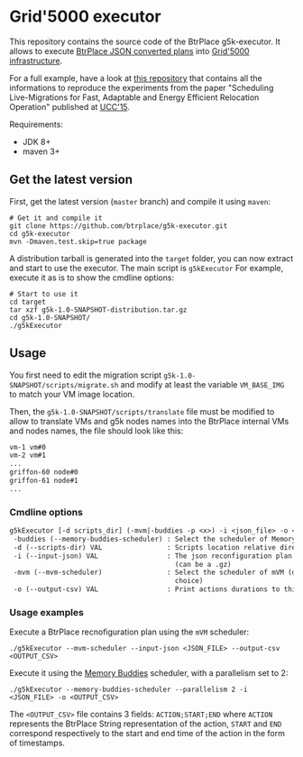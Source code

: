 # Grid'5000 executor

This repository contains the source code of the BtrPlace g5k-executor. It allows to execute [BtrPlace JSON converted plans](https://github.com/btrplace/scheduler/wiki/JSON-Messages#json-format-of-a-reconfigurationplan) into [Grid'5000 infrastructure](https://www.grid5000.fr/mediawiki/index.php/Grid5000:Home).

For a full example, have a look at [this repository](https://github.com/btrplace/migrations-UCC-15) that contains all the informations to reproduce the experiments from the paper "Scheduling Live-Migrations for Fast, Adaptable and Energy Efficient Relocation Operation" published at [UCC'15](http://cyprusconferences.org/ucc2015). 

Requirements:
* JDK 8+
* maven 3+

## Get the latest version

First, get the latest version (`master` branch) and compile it using `maven`:

``` shell
# Get it and compile it
git clone https://github.com/btrplace/g5k-executor.git
cd g5k-executor
mvn -Dmaven.test.skip=true package
```

A distribution tarball is generated into the `target` folder, you can now extract and start to use the executor. The main script is `g5kExecutor` For example, execute it as is to show the cmdline options:

``` shell
# Start to use it
cd target
tar xzf g5k-1.0-SNAPSHOT-distribution.tar.gz
cd g5k-1.0-SNAPSHOT/
./g5kExecutor
```
 
## Usage
  
You first need to edit the migration script `g5k-1.0-SNAPSHOT/scripts/migrate.sh` and modify at least the variable `VM_BASE_IMG` to match your VM image location.

Then, the `g5k-1.0-SNAPSHOT/scripts/translate` file must be modified to allow to translate VMs and g5k nodes names into the BtrPlace internal VMs and nodes names, the file should look like this:

``` txt
vm-1 vm#0
vm-2 vm#1
...
griffon-60 node#0
griffon-61 node#1
...
```
 
### Cmdline options
 
``` txt
g5kExecutor [-d scripts_dir] (-mvm|-buddies -p <x>) -i <json_file> -o <output_file>
 -buddies (--memory-buddies-scheduler) : Select the scheduler of Memory buddies
 -d (--scripts-dir) VAL                : Scripts location relative directory
 -i (--input-json) VAL                 : The json reconfiguration plan to read
                                         (can be a .gz)
 -mvm (--mvm-scheduler)                : Select the scheduler of mVM (default
                                         choice)
 -o (--output-csv) VAL                 : Print actions durations to this file
 ```
 
### Usage examples

Execute a BtrPlace recnofiguration plan using the `mVM` scheduler:
 
 ``` shell
 ./g5kExecutor --mvm-scheduler --input-json <JSON_FILE> --output-csv <OUTPUT_CSV>
```

Execute it using the [Memory Buddies](http://dl.acm.org/citation.cfm?id=1508299) scheduler, with a parallelism set to 2:

``` shell
./g5kExecutor --memory-buddies-scheduler --parallelism 2 -i <JSON_FILE> -o <OUTPUT_CSV>
```

The `<OUTPUT_CSV>` file contains 3 fields: `ACTION;START;END` where `ACTION` represents the BtrPlace String representation of the action, `START` and `END` correspond respectively to the start and end time of the action in the form of timestamps.
